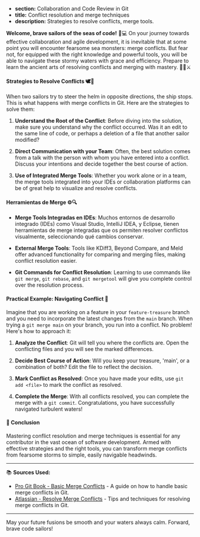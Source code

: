 * **section:** Collaboration and Code Review in Git
* **title:** Conflict resolution and merge techniques
* **description:** Strategies to resolve conflicts, merge tools.

**Welcome, brave sailors of the seas of code!** 🚢💻 On your journey towards effective collaboration and agile development, it is inevitable that at some point you will encounter fearsome sea monsters: merge conflicts. But fear not, for equipped with the right knowledge and powerful tools, you will be able to navigate these stormy waters with grace and efficiency. Prepare to learn the ancient arts of resolving conflicts and merging with mastery. 🧙‍♂️⚔️

#### Strategies to Resolve Conflicts 🕊️🔧

When two sailors try to steer the helm in opposite directions, the ship stops. This is what happens with merge conflicts in Git. Here are the strategies to solve them:

1. **Understand the Root of the Conflict**: Before diving into the solution, make sure you understand why the conflict occurred. Was it an edit to the same line of code, or perhaps a deletion of a file that another sailor modified?

2. **Direct Communication with your Team**: Often, the best solution comes from a talk with the person with whom you have entered into a conflict. Discuss your intentions and decide together the best course of action.

3. **Use of Integrated Merge Tools**: Whether you work alone or in a team, the merge tools integrated into your IDEs or collaboration platforms can be of great help to visualize and resolve conflicts.
#### Herramientas de Merge ⚙️🔍

- **Merge Tools Integradas en IDEs**: Muchos entornos de desarrollo integrado (IDEs) como Visual Studio, IntelliJ IDEA, y Eclipse, tienen herramientas de merge integradas que os permiten resolver conflictos visualmente, seleccionando qué cambios conservar.

- **External Merge Tools**: Tools like KDiff3, Beyond Compare, and Meld offer advanced functionality for comparing and merging files, making conflict resolution easier.

- **Git Commands for Conflict Resolution**: Learning to use commands like `git merge`, `git rebase`, and `git mergetool` will give you complete control over the resolution process.

#### Practical Example: Navigating Conflict 🚀

Imagine that you are working on a feature in your `feature-treasure` branch and you need to incorporate the latest changes from the `main` branch. When trying a `git merge main` on your branch, you run into a conflict. No problem! Here's how to approach it:

1. **Analyze the Conflict**: Git will tell you where the conflicts are. Open the conflicting files and you will see the marked differences.

2. **Decide Best Course of Action**: Will you keep your treasure, 'main', or a combination of both? Edit the file to reflect the decision.

3. **Mark Conflict as Resolved**: Once you have made your edits, use `git add <file>` to mark the conflict as resolved.

4. **Complete the Merge**: With all conflicts resolved, you can complete the merge with a `git commit`. Congratulations, you have successfully navigated turbulent waters!

#### 🤔 Conclusion

Mastering conflict resolution and merge techniques is essential for any contributor in the vast ocean of software development. Armed with effective strategies and the right tools, you can transform merge conflicts from fearsome storms to simple, easily navigable headwinds.

---

📚 **Sources Used:**

- [Pro Git Book - Basic Merge Conflicts](https://git-scm.com/book/en/v2/Git-Branching-Basic-Branching-and-Merging) - A guide on how to handle basic merge conflicts in Git.
- [Atlassian - Resolve Merge Conflicts](https://www.atlassian.com/git/tutorials/using-branches/merge-conflicts) - Tips and techniques for resolving merge conflicts in Git.

---

May your future fusions be smooth and your waters always calm. Forward, brave code sailors!